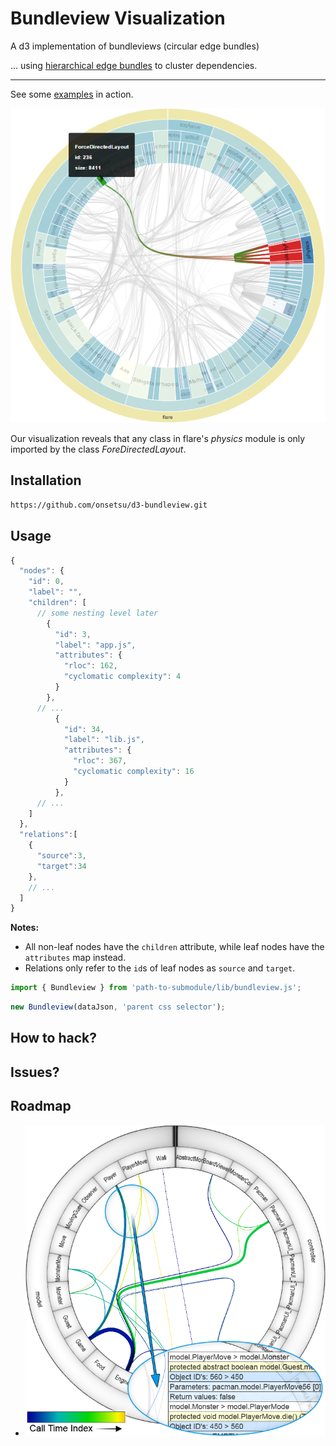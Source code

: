 # Bundleview Visualization
A d3 implementation of bundleviews (circular edge bundles)

... using [hierarchical edge bundles][hierarchical edge bundles paper] to cluster dependencies.

---

See some [examples][gh-pages] in action.

![alt text][flare-physics-import]

Our visualization reveals that any class in flare's *physics* module is only imported by the class *ForeDirectedLayout*.

## Installation

```bash
https://github.com/onsetsu/d3-bundleview.git

```
## Usage

```js
{
  "nodes": {
    "id": 0,
    "label": "",
    "children": [
      // some nesting level later
        {
          "id": 3,
          "label": "app.js",
          "attributes": {
            "rloc": 162,
            "cyclomatic complexity": 4
          }
        },
      // ...
          {
            "id": 34,
            "label": "lib.js",
            "attributes": {
              "rloc": 367,
              "cyclomatic complexity": 16
            }
          },
      // ...
    ]
  },
  "relations":[
    {
      "source":3,
      "target":34
    },
    // ...
  ]
}
```
**Notes:**
- All non-leaf nodes have the `children` attribute, while leaf nodes have the `attributes` map instead.
- Relations only refer to the `id`s of leaf nodes as `source` and `target`.

```js
import { Bundleview } from 'path-to-submodule/lib/bundleview.js';
```

```js
new Bundleview(dataJson, 'parent css selector');
```

## How to hack?

## Issues?

## Roadmap
- ![alt text][roadmap relation attributes]

[hierarchical edge bundles paper]: http://citeseerx.ist.psu.edu/viewdoc/download?doi=10.1.1.220.8113&rep=rep1&type=pdf

[gh-pages]: https://onsetsu.github.io/d3-bundleview "Go to the demo at gh-pages"
[flare-physics-import]: ./example/flare-physics-import.png "Physics components are only used by ForceDirectedLayout"
[roadmap relation attributes]: ./example/roadmap/relation-attributes.png "TODO"
